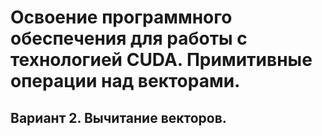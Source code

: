 # Освоение программного обеспечения для работы с технологией CUDA. Примитивные операции над векторами.

## Вариант 2. Вычитание векторов.
